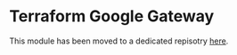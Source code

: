 # Terraform Google Gateway

This module has been moved to a dedicated repisotry [here](https://github.com/firezone/terraform-google-gateway).
